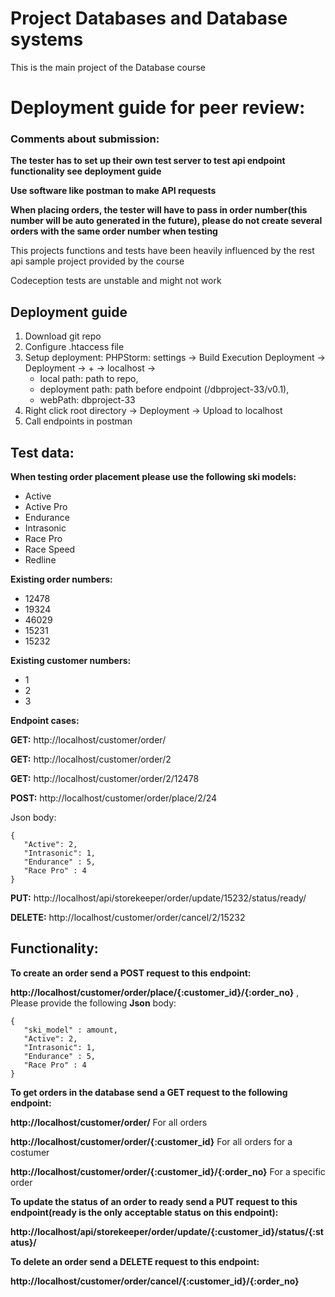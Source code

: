 <h1>Project Databases and Database systems</h1>

This is the main project of the Database course

<h1>Deployment guide for peer review:</h1>

<h3>Comments about submission:</h3>

**The tester has to set up their own test server to test api endpoint functionality see deployment guide**

**Use software like postman to make API requests**

**When placing orders, the tester will have to pass in order number(this number will be auto generated in the future), please do not create several orders with the same order number when testing** 

This projects functions and tests have been heavily influenced by the rest api sample project provided by the course 

Codeception tests are unstable and might not work  

<h2>Deployment guide</h2>

1. Download git repo
2. Configure .htaccess file
3. Setup deployment: PHPStorm: settings -> Build Execution Deployment -> Deployment -> + -> localhost -> 
    - local path: path to repo, 
    - deployment path: path before endpoint (/dbproject-33/v0.1), 
    - webPath: dbproject-33
4. Right click root directory -> Deployment -> Upload to localhost 
5. Call endpoints in postman   

<h2>Test data:</h2>

**When testing order placement please use the following ski models:**
 - Active
 - Active Pro
 - Endurance
 - Intrasonic
 - Race Pro
 - Race Speed
 - Redline 

**Existing order numbers:** 
 - 12478
 - 19324
 - 46029 
 - 15231 
 - 15232

**Existing customer numbers:** 
- 1
- 2 
- 3 

**Endpoint cases:**

**GET:** http://localhost/customer/order/

**GET:** http://localhost/customer/order/2

**GET:** http://localhost/customer/order/2/12478

**POST:** http://localhost/customer/order/place/2/24

Json body:    
 ```
{
    "Active": 2,
    "Intrasonic": 1,
    "Endurance" : 5,
    "Race Pro" : 4
}
``` 

**PUT:** http://localhost/api/storekeeper/order/update/15232/status/ready/

**DELETE:** http://localhost/customer/order/cancel/2/15232


<h2>Functionality:</h2>

**To create an order send a POST request to this endpoint:** 

**http://localhost/customer/order/place/{:customer_id}/{:order_no}** , Please provide the following **Json** body:
    
 ```
{
    "ski_model" : amount,
    "Active": 2,
    "Intrasonic": 1,
    "Endurance" : 5,
    "Race Pro" : 4
}
``` 

**To get orders in the database send a GET request to the following endpoint:**

**http://localhost/customer/order/** For all orders

**http://localhost/customer/order/{:customer_id}** For all orders for a costumer

**http://localhost/customer/order/{:customer_id}/{:order_no}** For a specific order     
    
**To update the status of an order to ready send a PUT request to this endpoint(ready is the only acceptable status on this endpoint):**

**http://localhost/api/storekeeper/order/update/{:customer_id}/status/{:status}/** 

**To delete an order send a DELETE request to this endpoint:**

**http://localhost/customer/order/cancel/{:customer_id}/{:order_no}**
